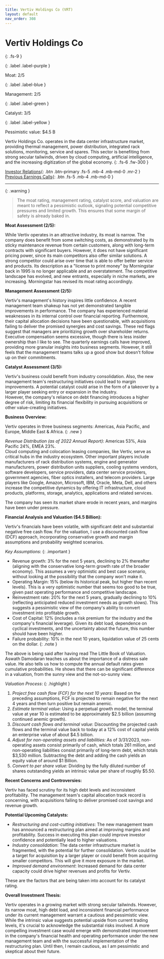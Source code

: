 ```yaml
---
title: Vertiv Holdings Co (VRT)
layout: default
nav_order: 308
---
```


# Vertiv Holdings Co
{: .fs-9 }

{: .label .label-purple }

Moat: 2/5

{: .label .label-blue }

Management: 2/5

{: .label .label-green }

Catalyst: 3/5

{: .label .label-yellow }

Pessimistic value: $4.5 B

Vertiv Holdings Co. operates in the data center infrastructure market, providing thermal management, power distribution, integrated rack solutions, monitoring, service and spares. This sector is benefiting from strong secular tailwinds, driven by cloud computing, artificial intelligence, and the increasing digitization of the global economy.
{: .fs-6 .fw-300 }

[Investor Relations](https://www.google.com/search?q=VRT+investor+relations){: .btn .btn-primary .fs-5 .mb-4 .mb-md-0 .mr-2 }
[Previous Earnings Calls](https://discountingcashflows.com/company/VRT/transcripts/){: .btn .fs-5 .mb-4 .mb-md-0 }

---

{: .warning } 
>The moat rating, management rating, catalyst score, and valuation are meant to reflect a pessimistic outlook, signaling potential competitive pressures and limited growth. This ensures that some margin of safety is already baked in.


**Moat Assessment (2/5):**

While Vertiv operates in an attractive industry, its moat is narrow.  The company does benefit from some switching costs, as demonstrated by its sticky maintenance revenue from certain customers, along with long-term contracts with significant buyers. However, it does not have significant pricing power, since its main competitors also offer similar solutions. A strong competitor could arise over time that is able to offer better service and products.
Its description as a "license to print money" by Morningstar back in 1995 is no longer applicable and an overstatement. The competitive landscape has evolved, and new entrants, especially in niche markets, are increasing. Morningstar has revised its moat rating accordingly.

**Management Assessment (2/5):**

Vertiv's management's history inspires little confidence. A recent management team shakeup has not yet demonstrated tangible improvements in performance.  The company has experienced material weaknesses in its internal control over financial reporting. Furthermore, their capital allocation decisions have been questionable, with acquisitions failing to deliver the promised synergies and cost savings. These red flags suggest that managers are prioritizing growth over shareholder returns. Executive compensation seems excessive, though there is less insider ownership than I like to see. The quarterly earnings calls have improved, providing more granular insights into business segments. However, it still feels that the management teams talks up a good show but doesn't follow up on their commitments.

**Catalyst Assessment (3/5):**

Vertiv's business could benefit from industry consolidation. Also, the new management team's restructuring initiatives could lead to margin improvements.  A potential catalyst could arise in the form of a takeover by a larger player seeking entry or expansion in the industry.  
However, the company's reliance on debt financing introduces a higher degree of risk, limiting its financial flexibility in pursuing acquisitions or other value-creating initiatives.

**Business Overview:**

Vertiv operates in three business segments: Americas, Asia Pacific, and Europe, Middle East & Africa.
{: .new }

*Revenue Distribution (as of 2022 Annual Report)*: Americas 53%, Asia Pacific 24%, EMEA 23%.  
Cloud computing and colocation leasing companies, like Vertiv, serve as critical hubs in the industry ecosystem. Other important players include manufacturers of rack distribution systems, engine and generator manufacturers, power distribution units suppliers, cooling systems vendors, software developers, service providers, data center service providers, government agencies, fiber optics installers, and telecom providers.  Large players like Google, Amazon, Microsoft, IBM, Oracle, Meta, Dell, and others increase the competitive dynamics by offering IT infrastructure, cloud products, platforms, storage, analytics, applications and related services.


The company has seen its market share erode in recent years, and margins have been under pressure.

**Financial Analysis and Valuation ($4.5 Billion):**

Vertiv's financials have been volatile, with significant debt and substantial negative free cash flow. For the valuation, I use a discounted cash flow (DCF) approach, incorporating conservative growth and margin assumptions and probability weighted scenarios. 

*Key Assumptions*:
{: .important }

* Revenue growth: 3% for the next 5 years, declining to 2% thereafter (aligning with the conservative long-term growth rate of the broader economy). This assumes a very optimistic and best case scenario, without looking at the possibility that the company won't make it.
* Operating Margin: 15% (below its historical peak, but higher than recent levels). This is a very optimistic number that seems too good to be true, given past operating performance and competitive landscape.
* Reinvestment rate: 20% for the next 5 years, gradually declining to 10% (reflecting anticipated reduced investment needs as growth slows).  This suggests a pessimistic view of the company's ability to convert investment into profitable growth.
* Cost of Capital: 12% (includes a risk premium for the industry and the company's financial leverage). Given its debt load, dependence on cyclical investments, and the uncertainty about the future, this number should have been higher.
* Failure probability: 10% in the next 10 years, liquidation value of 25 cents on the dollar.
{: .note }

The above is being said after having read The Little Book of Valuation. Aswath Damodaran teaches us about the importance of a distress sale value. He also tells us how to compute the annual default rates given cumulative probabilities. He shows that there can be significant difference in a valuation, from the sunny view and the not-so-sunny view.


*Valuation Process*:
{: .highlight }

1. *Project free cash flow (FCF) for the next 10 years*: Based on the preceding assumptions, FCF is projected to remain negative for the next 4 years and then turn positive but remain anemic.
2. *Estimate terminal value*:  Using a perpetual growth model, the terminal value at year 10 is estimated to be approximately $2.5 billion (assuming continued anemic growth).
3. *Discount cash flows and terminal value*: Discounting the projected cash flows and the terminal value back to today at a 12% cost of capital yields an enterprise value of about $4.5 billion.
4. *Adjust for non-operating assets and liabilities:* As of 3/31/2023, non-operating assets consist primarily of cash, which totals 261 million, and non-operating liabilities consist primarily of long-term debt, which totals $3,530 million. Subtracting the debt and adding the cash yields an equity value of around $1 Billion.
5. *Convert to per share value:*  Dividing by the fully diluted number of shares outstanding yields an intrinsic value per share of roughly $5.50. 

**Recent Concerns and Controversies:**

Vertiv has faced scrutiny for its high debt levels and inconsistent profitability.  The management team's capital allocation track record is concerning, with acquisitions failing to deliver promised cost savings and revenue growth.

**Potential Upcoming Catalysts:**

* *Restructuring and cost-cutting initiatives*: The new management team has announced a restructuring plan aimed at improving margins and profitability.  Success in executing this plan could improve investor confidence and potentially lead to higher valuations.
* *Industry consolidation*: The data center infrastructure market is fragmented, with the potential for further consolidation. Vertiv could be a target for acquisition by a larger player or could benefit from acquiring smaller competitors. This will give it more exposure in the market.
* *Improved demand environment*: Increased demand for data center capacity could drive higher revenues and profits for Vertiv.


These are the factors that are being taken into account for its catalyst rating.

**Overall Investment Thesis:**

Vertiv operates in a growing market with strong secular tailwinds. However, its narrow moat, high debt load, and inconsistent financial performance under its current management warrant a cautious and pessimistic view. While the intrinsic value suggests potential upside from current trading levels, it's crucial to acknowledge the substantial risks involved. A more compelling investment case would emerge with demonstrated improvement in the company's financial health and operating performance under the new management team and with the successful implementation of the restructuring plan. Until then, I remain cautious, as I am pessimistic and skeptical about their future.
